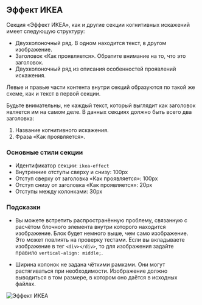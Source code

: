 Эффект ИКЕА
-----------

Секция «Эффект ИКЕА», как и другие секции когнитивных искажений имеет следующую структуру:

-   Двухколоночный ряд. В одном находится текст, в другом изображение.
-   Заголовок «Как проявляется». Обратите внимание на то, что это заголовок.
-   Двухколоночный ряд из описания особенностей проявлений искажения.

Левые и правые части контента внутри секций образуются по такой же схеме, как и текст в первой секции.

Будьте внимательны, не каждый текст, который выглядит как заголовок является им на самом деле. В данных секциях должно быть всего два заголовка:

1.  Название когнитивного искажения.
2.  Фраза «Как проявляется».

### Основные стили секции

-   Идентификатор секции: `ikea-effect`
-   Внутренние отступы сверху и снизу: 100px
-   Отступ сверху от заголовка «Как проявляется»: 100px
-   Отступ снизу от заголовка «Как проявляется»: 20px
-   Отступы между колонками: 30px

### Подсказки

-   Вы можете встретить распространённую проблему, связанную с расчётом блочного элемента внутри которого находится изображение. Блок будет немного выше, чем само изображение. Это может повлиять на проверку тестами. Если вы вкладываете изображение в тег `<div></div>`, то для изображения задайте правило `vertical-align: middle;`.

-   Ширина колонок не задана чёткими рамками. Они могут растягиваться при необходимости. Изображение должно выводиться в том размере, в котором оно даётся в исходных файлах.

![Эффект ИКЕА](https://raw.githubusercontent.com/hexlet-components/projects-css-l1-cognitive-biases/master/assets/cognitive-biases-sections-the-ikea-effect.jpg)